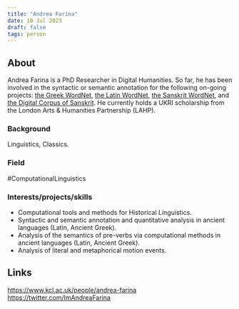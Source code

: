 ```yaml
---
title: "Andrea Farina"
date: 10 Jul 2023
draft: false
tags: person
---
```



## About
Andrea Farina is a PhD Researcher in Digital Humanities. So far, he has been involved in the syntactic or semantic annotation for the following on-going projects: [the Greek WordNet](https://greekwordnet.chs.harvard.edu), [the Latin WordNet](https://latinwordnet.exeter.ac.uk), [the Sanskrit WordNet](https://sanskritwordnet.unipv.it), and [the Digital Corpus of Sanskrit](http://www.sanskrit-linguistics.org/dcs/index.php). He currently holds a UKRI scholarship from the London Arts & Humanities Partnership (LAHP).

### Background
Linguistics, Classics.

### Field
#ComputationalLinguistics

### Interests/projects/skills
- Computational tools and methods for Historical Linguistics.
- Syntactic and semantic annotation and quantitative analysis in ancient languages (Latin, Ancient Greek).
- Analysis of the semantics of pre-verbs via computational methods in ancient languages (Latin, Ancient Greek).
- Analysis of literal and metaphorical motion events.

## Links
https://www.kcl.ac.uk/people/andrea-farina
https://twitter.com/ImAndreaFarina